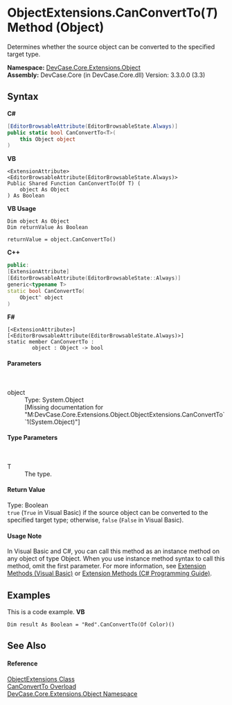 # ObjectExtensions.CanConvertTo(*T*) Method (Object)
 

Determines whether the source object can be converted to the specified target type.

**Namespace:**&nbsp;<a href="N_DevCase_Core_Extensions_Object">DevCase.Core.Extensions.Object</a><br />**Assembly:**&nbsp;DevCase.Core (in DevCase.Core.dll) Version: 3.3.0.0 (3.3)

## Syntax

**C#**<br />
``` C#
[EditorBrowsableAttribute(EditorBrowsableState.Always)]
public static bool CanConvertTo<T>(
	this Object object
)

```

**VB**<br />
``` VB
<ExtensionAttribute>
<EditorBrowsableAttribute(EditorBrowsableState.Always)>
Public Shared Function CanConvertTo(Of T) ( 
	object As Object
) As Boolean
```

**VB Usage**<br />
``` VB Usage
Dim object As Object
Dim returnValue As Boolean

returnValue = object.CanConvertTo()
```

**C++**<br />
``` C++
public:
[ExtensionAttribute]
[EditorBrowsableAttribute(EditorBrowsableState::Always)]
generic<typename T>
static bool CanConvertTo(
	Object^ object
)
```

**F#**<br />
``` F#
[<ExtensionAttribute>]
[<EditorBrowsableAttribute(EditorBrowsableState.Always)>]
static member CanConvertTo : 
        object : Object -> bool 

```


#### Parameters
&nbsp;<dl><dt>object</dt><dd>Type: System.Object<br />\[Missing <param name="object"/> documentation for "M:DevCase.Core.Extensions.Object.ObjectExtensions.CanConvertTo``1(System.Object)"\]</dd></dl>

#### Type Parameters
&nbsp;<dl><dt>T</dt><dd>The type.</dd></dl>

#### Return Value
Type: Boolean<br />`true` (`True` in Visual Basic) if the source object can be converted to the specified target type; otherwise, `false` (`False` in Visual Basic).

#### Usage Note
In Visual Basic and C#, you can call this method as an instance method on any object of type Object. When you use instance method syntax to call this method, omit the first parameter. For more information, see <a href="https://docs.microsoft.com/dotnet/visual-basic/programming-guide/language-features/procedures/extension-methods">Extension Methods (Visual Basic)</a> or <a href="https://docs.microsoft.com/dotnet/csharp/programming-guide/classes-and-structs/extension-methods">Extension Methods (C# Programming Guide)</a>.

## Examples
This is a code example. 
**VB**<br />
``` VB
Dim result As Boolean = "Red".CanConvertTo(Of Color)()
```


## See Also


#### Reference
<a href="T_DevCase_Core_Extensions_Object_ObjectExtensions">ObjectExtensions Class</a><br /><a href="Overload_DevCase_Core_Extensions_Object_ObjectExtensions_CanConvertTo">CanConvertTo Overload</a><br /><a href="N_DevCase_Core_Extensions_Object">DevCase.Core.Extensions.Object Namespace</a><br />